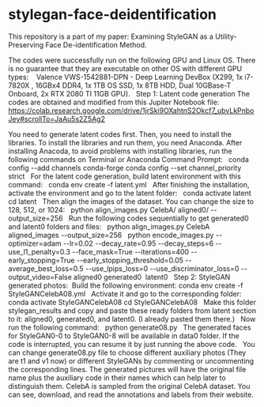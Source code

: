 # stylegan-face-deidentification
This repository is a part of my paper: Examining StyleGAN as a Utility-Preserving Face De-identification Method.

The codes were successfully run on the following GPU and Linux OS. There is no guarantee that they are executable on other OS with different GPU types:
 
 Valence VWS-1542881-DPN - Deep Learning DevBox (X299, 1x i7-7820X , 16GBx4 DDR4, 1x 1TB OS SSD, 1x 8TB HDD, Dual 10GBase-T Onboard, 2x RTX 2080 TI 11GB GPU).
 
Step 1: Latent code generation
The codes are obtained and modified from this Jupiter Notebook file: https://colab.research.google.com/drive/1jrSki9OXahtnS2Okcf7_ubvLkPnboJey#scrollTo=JaAu5s2Z5Ag2

You need to generate latent codes first. Then, you need to install the libraries.
To install the libraries and run them, you need Anaconda.
After installing Anacoda, to avoid problems with installing libraries, run the following commands on Terminal or Anaconda Command Prompt:
 
conda config --add channels conda-forge 
conda config --set channel_priority strict
 
For the latent code generation, build latent environment with this command:
 
conda env create -f latent.yml
 
After finishing the installation, activate the environment and go to the latent folder:
 
conda activate latent
cd latent
 
Then align the images of the dataset. You can change the size to 128, 512, or 1024:
 
python align_images.py CelebA/ aligned0/ --output_size=256
 
Run the following codes sequentially to get generated0 and latent0 folders and files:
 
python align_images.py CelebA aligned_images --output_size=256
 
python encode_images.py --optimizer=adam --lr=0.02 --decay_rate=0.95 --decay_steps=6 --use_l1_penalty=0.3 --face_mask=True --iterations=400 --early_stopping=True --early_stopping_threshold=0.05 --average_best_loss=0.5 --use_lpips_loss=0 --use_discriminator_loss=0 --output_video=False aligned0 generated0  latent0
 
Step 2: StyleGAN generated photos:
 Build the following environment:
conda env create -f StyleGANCelebA08.yml
 
Activate it and go to the corresponding folder:
 
conda activate StyleGANCelebA08
cd StyleGANCelebA08
 
Make this folder stylegan_results and copy and paste these ready folders from latent section to it: aligned0, generated0, and latent0. (I already pasted them there.)
 
Now run the following command:
 
python generate08.py
 
The generated faces for StyleGAN0-0 to StyleGAN0-8 will be available in data0 folder.
If the code is interrupted, you can resume it by just running the above code.
 
You can change generate08.py file to choose different auxiliary photos (They are t1 and v1 now) or different StyleGANs by commenting or uncommenting the corresponding lines. The generated pictures will have the original file name plus the auxiliary code in their names which can help later to distinguish them. 
CelebA is sampled from the original CelebA dataset. You can see, download, and read the annotations and labels from their website. 
 
 
 

